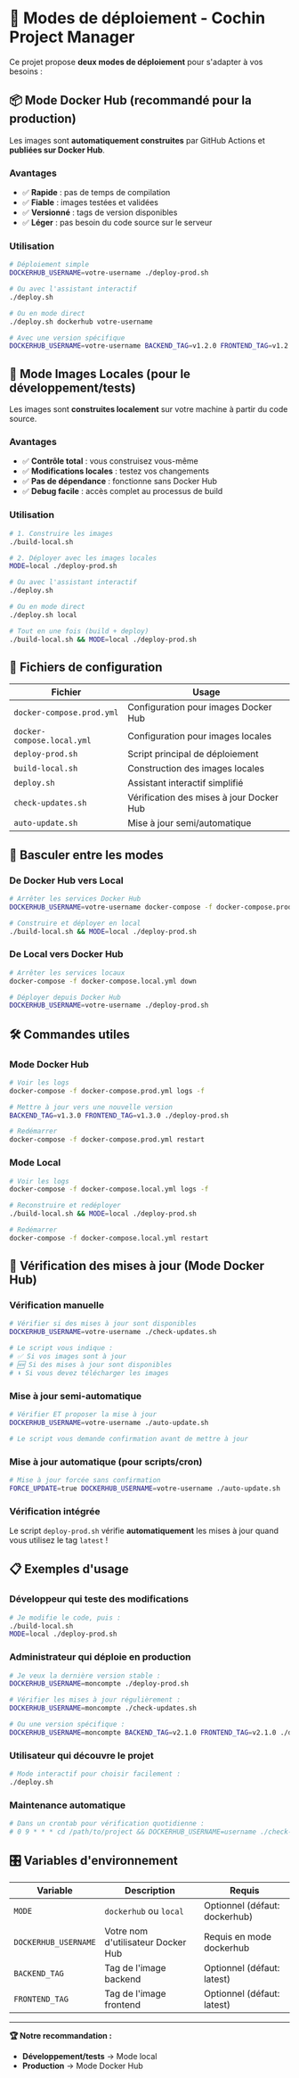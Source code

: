 # 🚀 Modes de déploiement - Cochin Project Manager

Ce projet propose **deux modes de déploiement** pour s'adapter à vos besoins :

## 📦 Mode Docker Hub (recommandé pour la production)

Les images sont **automatiquement construites** par GitHub Actions et **publiées sur Docker Hub**.

### Avantages
- ✅ **Rapide** : pas de temps de compilation
- ✅ **Fiable** : images testées et validées
- ✅ **Versionné** : tags de version disponibles
- ✅ **Léger** : pas besoin du code source sur le serveur

### Utilisation
```bash
# Déploiement simple
DOCKERHUB_USERNAME=votre-username ./deploy-prod.sh

# Ou avec l'assistant interactif
./deploy.sh

# Ou en mode direct
./deploy.sh dockerhub votre-username

# Avec une version spécifique
DOCKERHUB_USERNAME=votre-username BACKEND_TAG=v1.2.0 FRONTEND_TAG=v1.2.0 ./deploy-prod.sh
```

## 🔨 Mode Images Locales (pour le développement/tests)

Les images sont **construites localement** sur votre machine à partir du code source.

### Avantages
- ✅ **Contrôle total** : vous construisez vous-même
- ✅ **Modifications locales** : testez vos changements
- ✅ **Pas de dépendance** : fonctionne sans Docker Hub
- ✅ **Debug facile** : accès complet au processus de build

### Utilisation
```bash
# 1. Construire les images
./build-local.sh

# 2. Déployer avec les images locales
MODE=local ./deploy-prod.sh

# Ou avec l'assistant interactif
./deploy.sh

# Ou en mode direct
./deploy.sh local

# Tout en une fois (build + deploy)
./build-local.sh && MODE=local ./deploy-prod.sh
```

## 🎯 Fichiers de configuration

| Fichier | Usage |
|---------|--------|
| `docker-compose.prod.yml` | Configuration pour images Docker Hub |
| `docker-compose.local.yml` | Configuration pour images locales |
| `deploy-prod.sh` | Script principal de déploiement |
| `build-local.sh` | Construction des images locales |
| `deploy.sh` | Assistant interactif simplifié |
| `check-updates.sh` | Vérification des mises à jour Docker Hub |
| `auto-update.sh` | Mise à jour semi/automatique |

## 🔄 Basculer entre les modes

### De Docker Hub vers Local
```bash
# Arrêter les services Docker Hub
DOCKERHUB_USERNAME=votre-username docker-compose -f docker-compose.prod.yml down

# Construire et déployer en local
./build-local.sh && MODE=local ./deploy-prod.sh
```

### De Local vers Docker Hub
```bash
# Arrêter les services locaux
docker-compose -f docker-compose.local.yml down

# Déployer depuis Docker Hub
DOCKERHUB_USERNAME=votre-username ./deploy-prod.sh
```

## 🛠️ Commandes utiles

### Mode Docker Hub
```bash
# Voir les logs
docker-compose -f docker-compose.prod.yml logs -f

# Mettre à jour vers une nouvelle version
BACKEND_TAG=v1.3.0 FRONTEND_TAG=v1.3.0 ./deploy-prod.sh

# Redémarrer
docker-compose -f docker-compose.prod.yml restart
```

### Mode Local
```bash
# Voir les logs
docker-compose -f docker-compose.local.yml logs -f

# Reconstruire et redéployer
./build-local.sh && MODE=local ./deploy-prod.sh

# Redémarrer
docker-compose -f docker-compose.local.yml restart
```

## 🔄 Vérification des mises à jour (Mode Docker Hub)

### Vérification manuelle
```bash
# Vérifier si des mises à jour sont disponibles
DOCKERHUB_USERNAME=votre-username ./check-updates.sh

# Le script vous indique :
# ✅ Si vos images sont à jour
# 🆕 Si des mises à jour sont disponibles  
# ⬇️ Si vous devez télécharger les images
```

### Mise à jour semi-automatique
```bash
# Vérifier ET proposer la mise à jour
DOCKERHUB_USERNAME=votre-username ./auto-update.sh

# Le script vous demande confirmation avant de mettre à jour
```

### Mise à jour automatique (pour scripts/cron)
```bash
# Mise à jour forcée sans confirmation
FORCE_UPDATE=true DOCKERHUB_USERNAME=votre-username ./auto-update.sh
```

### Vérification intégrée
Le script `deploy-prod.sh` vérifie **automatiquement** les mises à jour quand vous utilisez le tag `latest` !

## 📋 Exemples d'usage

### Développeur qui teste des modifications
```bash
# Je modifie le code, puis :
./build-local.sh
MODE=local ./deploy-prod.sh
```

### Administrateur qui déploie en production
```bash
# Je veux la dernière version stable :
DOCKERHUB_USERNAME=moncompte ./deploy-prod.sh

# Vérifier les mises à jour régulièrement :
DOCKERHUB_USERNAME=moncompte ./check-updates.sh

# Ou une version spécifique :
DOCKERHUB_USERNAME=moncompte BACKEND_TAG=v2.1.0 FRONTEND_TAG=v2.1.0 ./deploy-prod.sh
```

### Utilisateur qui découvre le projet
```bash
# Mode interactif pour choisir facilement :
./deploy.sh
```

### Maintenance automatique
```bash
# Dans un crontab pour vérification quotidienne :
# 0 9 * * * cd /path/to/project && DOCKERHUB_USERNAME=username ./check-updates.sh
```

## 🎛️ Variables d'environnement

| Variable | Description | Requis |
|----------|-------------|---------|
| `MODE` | `dockerhub` ou `local` | Optionnel (défaut: dockerhub) |
| `DOCKERHUB_USERNAME` | Votre nom d'utilisateur Docker Hub | Requis en mode dockerhub |
| `BACKEND_TAG` | Tag de l'image backend | Optionnel (défaut: latest) |
| `FRONTEND_TAG` | Tag de l'image frontend | Optionnel (défaut: latest) |

---

**🏆 Notre recommandation :**
- **Développement/tests** → Mode local
- **Production** → Mode Docker Hub 